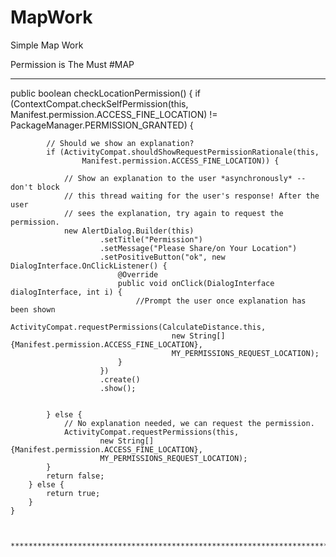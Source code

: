 # MapWork
Simple Map Work


Permission is The Must #MAP

****************************************************************************************************************************************
   public boolean checkLocationPermission() {
        if (ContextCompat.checkSelfPermission(this,
                Manifest.permission.ACCESS_FINE_LOCATION)
                != PackageManager.PERMISSION_GRANTED) {

            // Should we show an explanation?
            if (ActivityCompat.shouldShowRequestPermissionRationale(this,
                    Manifest.permission.ACCESS_FINE_LOCATION)) {

                // Show an explanation to the user *asynchronously* -- don't block
                // this thread waiting for the user's response! After the user
                // sees the explanation, try again to request the permission.
                new AlertDialog.Builder(this)
                        .setTitle("Permission")
                        .setMessage("Please Share/on Your Location")
                        .setPositiveButton("ok", new DialogInterface.OnClickListener() {
                            @Override
                            public void onClick(DialogInterface dialogInterface, int i) {
                                //Prompt the user once explanation has been shown
                                ActivityCompat.requestPermissions(CalculateDistance.this,
                                        new String[]{Manifest.permission.ACCESS_FINE_LOCATION},
                                        MY_PERMISSIONS_REQUEST_LOCATION);
                            }
                        })
                        .create()
                        .show();


            } else {
                // No explanation needed, we can request the permission.
                ActivityCompat.requestPermissions(this,
                        new String[]{Manifest.permission.ACCESS_FINE_LOCATION},
                        MY_PERMISSIONS_REQUEST_LOCATION);
            }
            return false;
        } else {
            return true;
        }
    }
    
    
    
    ***********************************************************************************************************************************
